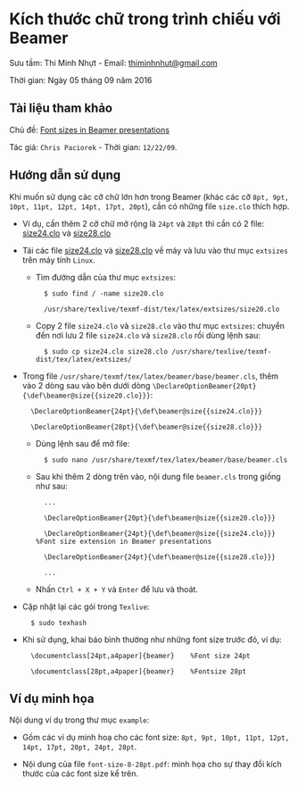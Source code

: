 # Kích thước chữ trong trình chiếu với Beamer

Sưu tầm: Thi Minh Nhựt - Email: thiminhnhut@gmail.com

Thời gian: Ngày 05 tháng 09 năm 2016

## Tài liệu tham khảo

Chủ đề: [Font sizes in Beamer presentations](http://www.stat.berkeley.edu/~paciorek/computingTips/Font_sizes_in_Beamer_presen.html)

Tác giả: `Chris Paciorek` - Thời gian: `12/22/09`.

## Hướng dẫn sử dụng

Khi muốn sử dụng các cỡ chữ lớn hơn trong Beamer (khác các cỡ `8pt, 9pt, 10pt, 11pt, 12pt, 14pt, 17pt, 20pt`), 
cần có những file `size.clo` thích hợp.

* Ví dụ, cần thêm 2 cỡ chữ mở rộng là `24pt` và `28pt` thì cần có 2 file: 
[size24.clo](http://www.stat.berkeley.edu/~paciorek/size24.clo) 
và [size28.clo](http://www.stat.berkeley.edu/~paciorek/size28.clo)

* Tải các file [size24.clo](http://www.stat.berkeley.edu/~paciorek/size24.clo) 
và [size28.clo](http://www.stat.berkeley.edu/~paciorek/size28.clo) về máy 
và lưu vào thư mục `extsizes` trên máy tính `Linux`.
	
	+ Tìm đường dẫn của thư mục `extsizes`: 
	
			$ sudo find / -name size20.clo
			
			/usr/share/texlive/texmf-dist/tex/latex/extsizes/size20.clo
	
	+ Copy 2 file `size24.clo` và `size28.clo` vào thư mục `extsizes`: chuyển đến nơi lưu 
	2 file `size24.clo` và `size28.clo` rồi dùng lệnh sau:
	
			$ sudo cp size24.clo size28.clo /usr/share/texlive/texmf-dist/tex/latex/extsizes/
	

* Trong file `/usr/share/texmf/tex/latex/beamer/base/beamer.cls`, thêm vào 2 dòng sau vào bên dưới dòng 
`\DeclareOptionBeamer{20pt}{\def\beamer@size{{size20.clo}}}`:

		\DeclareOptionBeamer{24pt}{\def\beamer@size{{size24.clo}}}
		
		\DeclareOptionBeamer{28pt}{\def\beamer@size{{size28.clo}}}

	+ Dùng lệnh sau để mở file:
	
			$ sudo nano /usr/share/texmf/tex/latex/beamer/base/beamer.cls
			
	+ Sau khi thêm 2 dòng trên vào, nội dung file `beamer.cls` trong giống như sau:
	
			...
			
			\DeclareOptionBeamer{20pt}{\def\beamer@size{{size20.clo}}}
			
			\DeclareOptionBeamer{24pt}{\def\beamer@size{{size24.clo}}} %Font size extension in Beamer presentations
			
			\DeclareOptionBeamer{24pt}{\def\beamer@size{{size28.clo}}}
			
			...
			
	+ Nhấn `Ctrl + X + Y` và `Enter` để lưu và thoát.
	
* Cập nhật lại các gói trong `Texlive`:
	
		$ sudo texhash

* Khi sử dụng, khai báo bình thường như những font size trước đó, ví dụ:

		\documentclass[24pt,a4paper]{beamer}	%Font size 24pt
		
		\documentclass[28pt,a4paper]{beamer}	%Fontsize 28pt
	
## Ví dụ minh họa

Nội dung ví dụ trong thư mục `example`:

* Gồm các ví dụ minh hoạ cho các font size: `8pt, 9pt, 10pt, 11pt, 12pt, 14pt, 17pt, 20pt, 24pt, 28pt`.

* Nội dung của file `font-size-8-28pt.pdf`: minh họa cho sự thay đổi kích thước của các font size kể trên.
